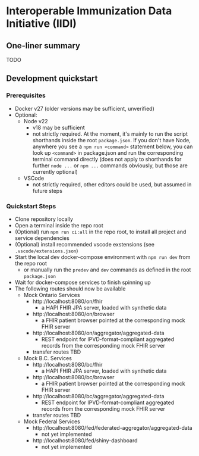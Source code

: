 # Interoperable Immunization Data Initiative (IIDI)

## One-liner summary

TODO

## Development quickstart

### Prerequisites

- Docker v27 (older versions may be sufficient, unverified)
- Optional:
  - Node v22
    - v18 may be sufficient
    - not strictly required. At the moment, it's mainly to run the script shorthands inside the root `package.json`. If you don't have Node, anywhere you see a `npm run <command>` statement below, you can look up `<command>` in package.json and run the corresponding terminal command directly (does not apply to shorthands for further `node ...` or `npm ...` commands obviously, but those are currently optional)
  - VSCode
    - not strictly required, other editors could be used, but assumed in future steps

### Quickstart Steps

- Clone repository locally
- Open a terminal inside the repo root
- (Optional) run `npm run ci:all` in the repo root, to install all project and service dependencies
- (Optional) install recommended vscode exstensions (see `.vscode/extensions.json`)
- Start the local dev docker-compose environment with `npm run dev` from the repo root
  - or manually run the `predev` and `dev` commands as defined in the root `package.json`
- Wait for docker-compose services to finish spinning up
- The following routes should now be available
  - Mock Ontario Services
    - http://localhost:8080/on/fhir
      - a HAPI FHIR JPA server, loaded with synthetic data
    - http://localhost:8080/on/browser
      - a FHIR patient browser pointed at the corresponding mock FHIR server
    - http://localhost:8080/on/aggregator/aggregated-data
      - REST endpoint for IPVD-format-compliant aggregated records from the corresponding mock FHIR server
    - transfer routes TBD
  - Mock B.C. Services
    - http://localhost:8080/bc/fhir
      - a HAPI FHIR JPA server, loaded with synthetic data
    - http://localhost:8080/bc/browser
      - a FHIR patient browser pointed at the corresponding mock FHIR server
    - http://localhost:8080/bc/aggregator/aggregated-data
      - REST endpoint for IPVD-format-compliant aggregated records from the corresponding mock FHIR server
    - transfer routes TBD
  - Mock Federal Services
    - http://localhost:8080/fed/federated-aggregator/aggregated-data
      - not yet implemented
    - http://localhost:8080/fed/shiny-dashboard
      - not yet implemented
